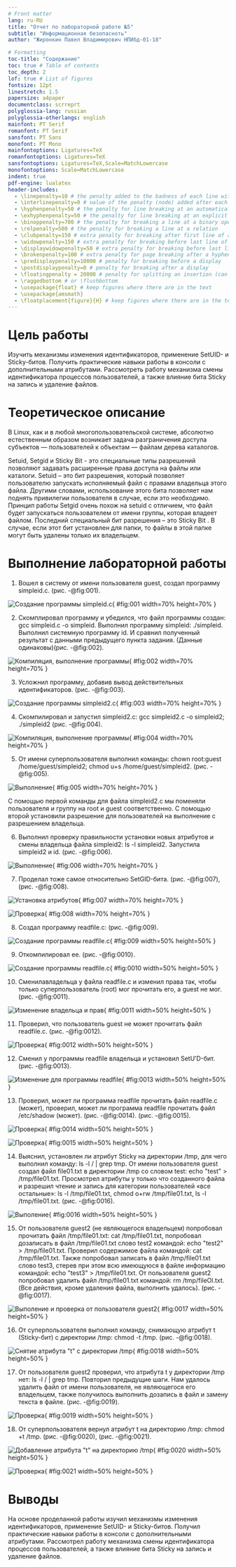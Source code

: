 ```yaml
---
# Front matter
lang: ru-RU
title: "Отчет по лабораторной работе №5"
subtitle: "Информационная безопасноть"
author: "Жиронкин Павел Владимирович НПИбд-01-18"

# Formatting
toc-title: "Содержание"
toc: true # Table of contents
toc_depth: 2
lof: true # List of figures
fontsize: 12pt
linestretch: 1.5
papersize: a4paper
documentclass: scrreprt
polyglossia-lang: russian
polyglossia-otherlangs: english
mainfont: PT Serif
romanfont: PT Serif
sansfont: PT Sans
monofont: PT Mono
mainfontoptions: Ligatures=TeX
romanfontoptions: Ligatures=TeX
sansfontoptions: Ligatures=TeX,Scale=MatchLowercase
monofontoptions: Scale=MatchLowercase
indent: true
pdf-engine: lualatex
header-includes:
  - \linepenalty=10 # the penalty added to the badness of each line within a paragraph (no associated penalty node) Increasing the υalue makes tex try to haυe fewer lines in the paragraph.
  - \interlinepenalty=0 # υalue of the penalty (node) added after each line of a paragraph.
  - \hyphenpenalty=50 # the penalty for line breaking at an automatically inserted hyphen
  - \exhyphenpenalty=50 # the penalty for line breaking at an explicit hyphen
  - \binoppenalty=700 # the penalty for breaking a line at a binary operator
  - \relpenalty=500 # the penalty for breaking a line at a relation
  - \clubpenalty=150 # extra penalty for breaking after first line of a paragraph
  - \widowpenalty=150 # extra penalty for breaking before last line of a paragraph
  - \displaywidowpenalty=50 # extra penalty for breaking before last line before a display math
  - \brokenpenalty=100 # extra penalty for page breaking after a hyphenated line
  - \predisplaypenalty=10000 # penalty for breaking before a display
  - \postdisplaypenalty=0 # penalty for breaking after a display
  - \floatingpenalty = 20000 # penalty for splitting an insertion (can only be split footnote in standard LaTeX)
  - \raggedbottom # or \flushbottom
  - \usepackage{float} # keep figures where there are in the text
  - \usepackage{amsmath}
  - \floatplacement{figure}{H} # keep figures where there are in the text
---
```


# Цель работы

Изучить механизмы изменения идентификаторов, применение SetUID- и Sticky-битов. Получить практические навыки работы в консоли с дополнительными атрибутами. Рассмотреть работу механизма смены идентификатора процессов пользователей, а также влияние бита Sticky на запись и удаление файлов. 

# Теоретическое описание

В Linux, как и в любой многопользовательской системе, абсолютно естественным образом возникает задача разграничения доступа субъектов — пользователей к объектам — файлам дерева каталогов.

Setuid, Setgid и Sticky Bit - это специальные типы разрешений позволяют задавать расширенные права доступа на файлы или каталоги. 
Setuid – это бит разрешения, который позволяет пользователю запускать исполняемый файл с правами владельца этого файла. Другими словами, использование этого бита позволяет нам поднять привилегии пользователя в случае, если это необходимо. 
Принцип работы Setgid очень похож на setuid с отличием, что файл будет запускаться пользователем от имени группы, которая владеет файлом. 
Последний специальный бит разрешения – это Sticky Bit . В случае, если этот бит установлен для папки, то файлы в этой папке могут быть удалены только их владельцем. 


# Выполнение лабораторной работы

1. Вошел в систему от имени пользователя guest,  создал программу simpleid.c. (рис. -@fig:001). 

![Создание программы simpleid.c](image/01.png){ #fig:001 width=70% height=70% }

2. Скомплировал программу и убедился, что файл программы создан: gcc simpleid.c -o simpleid. Выполнил программу simpleid: ./simpleid. Выполнил системную программу id. И сравнил полученный результат с данными предыдущего пункта задания. (Данные одинаковы)(рис. -@fig:002). 

![Компиляция, выполнение программы](image/02.png){ #fig:002 width=70% height=70% }

3. Усложнил программу, добавив вывод действительных идентификаторов. (рис. -@fig:003). 

![Создание программы simpleid2.c](image/03.png){ #fig:003 width=70% height=70% }

4. Скомпилировал и запустил simpleid2.c: gcc simpleid2.c -o simpleid2; ./simpleid2 (рис. -@fig:004). 

![Компиляция, выполнение программы](image/04.png){ #fig:004 width=70% height=70% }

5. От имени суперпользователя выполнил команды: chown root:guest /home/guest/simpleid2; chmod u+s /home/guest/simpleid2. (рис. -@fig:005).

![Выполнение](image/05.png){ #fig:005 width=70% height=70% }

С помощью первой команды для файла simpleid2.c мы поменяли пользователя и группу на root и guest соответственно. С помощью второй установили разрешение для пользователей на выполнение с разрешением владельца.

6. Выполнил проверку правильности установки новых атрибутов и смены владельца файла simpleid2: ls -l simpleid2. Запустила simpleid2 и id.  (рис. -@fig:006).

![Выполнение](image/06.png){ #fig:006 width=70% height=70% }

7. Проделал тоже самое относительно SetGID-бита. (рис. -@fig:007), (рис. -@fig:008). 

![Установка атрибутов](image/07.png){ #fig:007 width=70% height=70% }

![Проверка](image/08.png){ #fig:008 width=70% height=70% }

8. Создал программу readfile.c: (рис. -@fig:009). 

![Создание программы readfile.c](image/09.png){ #fig:009 width=50% height=50% }

9. Откомпилировал ее. (рис. -@fig:0010). 

![Создание программы readfile.c](image/010.png){ #fig:0010 width=50% height=50% }

10. Сменилавладельца у файла readfile.c и изменил права так, чтобы только суперпользователь (root) мог прочитать его, a guest не мог. (рис. -@fig:0011). 

![Изменение владельца и прав](image/011.png){ #fig:0011 width=50% height=50% }

11. Проверил, что пользователь guest не может прочитать файл readfile.c. (рис. -@fig:0012). 

![Проверка](image/012.png){ #fig:0012 width=50% height=50% }

12. Сменил у программы readfile владельца и установил SetU’D-бит. (рис. -@fig:0013). 

![Изменение для программы readfile](image/013.png){ #fig:0013 width=50% height=50% }

13. Проверил, может ли программа readfile прочитать файл readfile.c (может), проверил, может ли программа readfile прочитать файл /etc/shadow (может).  (рис. -@fig:0014). (рис. -@fig:0015). 

![Проверка](image/014.png){ #fig:0014 width=50% height=50% }

![Проверка](image/015.png){ #fig:0015 width=50% height=50% }

14. Выяснил, установлен ли атрибут Sticky на директории /tmp, для чего выполнил команду: ls -l / | grep tmp. От имени пользователя guest создал файл file01.txt в директории /tmp со словом test: echo "test" > /tmp/file01.txt. Просмотрел атрибуты у только что созданного файла и разрешил чтение и запись для категории пользователей «все остальные»: ls -l /tmp/file01.txt, chmod o+rw /tmp/file01.txt, ls -l /tmp/file01.txt. (рис. -@fig:0016). 

![Выполение](image/016.png){ #fig:0016 width=50% height=50% }

15. От пользователя guest2 (не являющегося владельцем) попробовал прочитать файл /tmp/file01.txt: cat /tmp/file01.txt, попробовал дозаписать в файл /tmp/file01.txt слово test2 командой: echo "test2" > /tmp/file01.txt. Проверил содержимое файла командой: cat /tmp/file01.txt. Также попробовал записать в файл /tmp/file01.txt слово test3, стерев при этом всю имеющуюся в файле информацию командой: echo "test3" > /tmp/file01.txt. От пользователя guest2 попробовал удалить файл /tmp/file01.txt командой: rm /tmp/fileOl.txt. (Все действия, кроме удаления файла, выполнить удалось). (рис. -@fig:0017). 

![Выполение и проверка от пользователя guest2](image/017.png){ #fig:0017 width=50% height=50% }

16. От суперпользователя выполнил команду, снимающую атрибут t (Sticky-бит) с директории /tmp: chmod -t /tmp. (рис. -@fig:0018). 

![Снятие атрибута "t" с директории /tmp](image/018.png){ #fig:0018 width=50% height=50% }

17. От пользователя guest2 проверил, что атрибута t у директории /tmp нет: ls -l / | grep tmp. Повторил предыдущие шаги. Нам удалось удалить файл от имени пользователя, не являющегося его владельцем, также получилось выполнить дозапись в файл и замену текста в файле. (рис. -@fig:0019). 

![Проверка](image/019.png){ #fig:0019 width=50% height=50% }

18. От суперпользователя вернул атрибут t на директорию /tmp: chmod +t /tmp. (рис. -@fig:0020), (рис. -@fig:0021). 

![Добавление атрибута "t" на директорию /tmp](image/020.png){ #fig:0020 width=50% height=50% }

![Проверка](image/021.png){ #fig:0021 width=50% height=50% }


# Выводы
На основе проделанной работы изучил механизмы изменения идентификаторов, применение SetUID- и Sticky-битов. Получил практические навыки работы в консоли с дополнительными атрибутами. Рассмотрел работу механизма смены идентификатора процессов пользователей, а также влияние бита Sticky на запись и удаление файлов.
